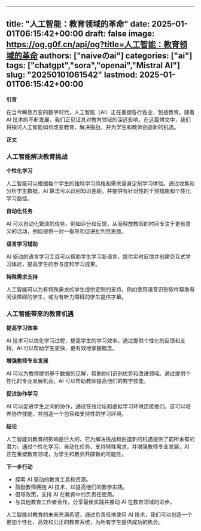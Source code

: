 
---
title: "人工智能：教育领域的革命"
date: 2025-01-01T06:15:42+00:00
draft: false
image: https://og.g0f.cn/api/og?title=人工智能：教育领域的革命
authors: ["naiveのai"]
categories: ["ai"]
tags: ["chatgpt","sora","openai","Mistral AI"]
slug: "20250101061542"
lastmod: 2025-01-01T06:15:42+00:00
---
**引言**

在当今瞬息万变的数字时代，人工智能（AI）正在重塑各行各业，包括教育。随着 AI 技术的不断发展，我们正见证其对教育领域的深远影响。在这篇博文中，我们将探讨人工智能如何改变教育，解决挑战，并为学生和教师创造新的机遇。

**正文**

### 人工智能解决教育挑战

**个性化学习**

人工智能可以根据每个学生的独特学习风格和需求量身定制学习体验。通过收集和分析学生数据，AI 算法可以识别知识差距，并提供有针对性的干预措施和个性化学习路径。

**自动化任务**

AI 可以自动化繁琐的任务，例如评分和反馈，从而释放教师的时间专注于更有意义的活动，例如提供一对一指导和促进批判性思维。

**语言学习辅助**

AI 驱动的语言学习工具可以帮助学生学习新语言，提供实时反馈并创建交互式学习体验，提高学生的参与度和学习成果。

**特殊需求支持**

人工智能可以为有特殊需求的学生提供定制的支持，例如使用语音识别软件帮助有阅读障碍的学生，或为有听力障碍的学生提供字幕。

### 人工智能带来的教育机遇

**提高学习效率**

AI 技术可以优化学习过程，提高学生的学习效率。通过提供个性化的反馈和支持，AI 可以帮助学生更快、更有效地掌握概念。

**增强教师专业发展**

AI 可以为教师提供基于数据的见解，帮助他们识别优势和改进领域。通过提供个性化的专业发展机会，AI 可以帮助教师提高他们的教学技能。

**促进协作学习**

AI 可以促进学生之间的协作，通过在线论坛和虚拟学习环境连接他们。这可以培养协作技能，并创造一个包容和支持性的学习环境。

**结论**

人工智能对教育的影响是巨大的，它为解决挑战和创造新的机遇提供了前所未有的潜力。通过个性化学习、自动化任务、支持特殊需求，并增强教师专业发展，AI 正在重塑教育领域，为学生和教师开辟新的可能性。

**下一步行动**

* 探索 AI 驱动的教育工具和资源。
* 鼓励教师拥抱 AI 技术，以提高他们的教学实践。
* 倡导政策，支持 AI 在教育中的负责任使用。
* 与其他教育工作者合作，分享最佳实践并推动 AI 在教育领域的进步。

人工智能对教育的未来充满希望。通过负责任地使用 AI 技术，我们可以创造一个更加个性化、高效和公正的教育系统，为所有学生提供成功的机会。